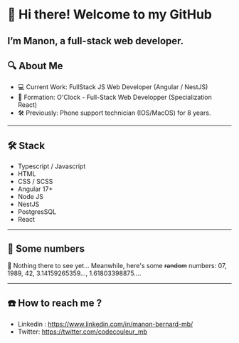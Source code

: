 # 👋 Hi there! Welcome to my GitHub

I’m Manon, a full-stack web developer.
---

## 🔍 About Me

- 💻 Current Work: FullStack JS Web Developer (Angular / NestJS)
- 💼 Formation: O'Clock - Full-Stack Web Developper (Specialization React)
- 🛠️ Previously: Phone support technician (IOS/MacOS) for 8 years.
---

## 🛠️ Stack
- Typescript / Javascript
- HTML
- CSS / SCSS
- Angular 17+
- Node JS
- NestJS
- PostgresSQL
- React

---

## 🔢 Some numbers
:see_no_evil: Nothing there to see yet...
Meanwhile, here's some ~~random~~ numbers: 07, 1989, 42, 3.14159265359..., 1.61803398875....

---
## ☎️ How to reach me ?
- Linkedin : https://www.linkedin.com/in/manon-bernard-mb/
- Twitter: https://twitter.com/codecouleur_mb
